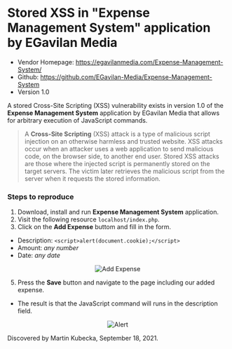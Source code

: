 # Stored XSS in "Expense Management System" application by EGavilan Media

- Vendor Homepage: https://egavilanmedia.com/Expense-Management-System/
- Github: https://github.com/EGavilan-Media/Expense-Management-System
- Version 1.0

A stored Cross-Site Scripting (XSS) vulnerability exists in version 1.0 of the **Expense Management System** application by EGavilan Media that allows for arbitrary execution of JavaScript commands.

> A **Cross-Site Scripting** (XSS) attack is a type of malicious script injection on an otherwise harmless and trusted website. XSS attacks occur when an attacker uses a web application to send malicious code, on the browser side, to another end user. Stored XSS attacks are those where the injected script is permanently stored on the target servers. The victim later retrieves the malicious script from the server when it requests the stored information.

### Steps to reproduce

1. Download, install and run **Expense Management System** application.
2. Visit the following resource `localhost/index.php`.
3. Click on the **Add Expense** buttom and fill in the form.
  - Description: `<script>alert(document.cookie);</script>` 
  - Amount: _any number_
  - Date: _any date_

<p align="center">
<img src="https://github.com/martinkubecka/CVE-References/blob/main/images/XSS-1.png" alt="Add Expense">
</p>

5. Press the **Save** button and navigate to the page including our added expense. 
- The result is that the JavaScript command will runs in the description field.

<p align="center">
<img src="https://github.com/martinkubecka/CVE-References/blob/main/images/XSS-2.png" alt="Alert">
</p>



Discovered by Martin Kubecka, September 18, 2021.